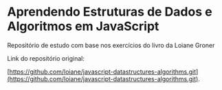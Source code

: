 # Aprendendo Estruturas de Dados e Algoritmos em JavaScript

Repositório de estudo com base nos exercícios do livro da Loiane Groner

Link do repositório original:

[https://github.com/loiane/javascript-datastructures-algorithms.git](https://github.com/loiane/javascript-datastructures-algorithms.git).
